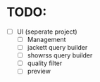 # TODO:

- [ ] UI (seperate project)
  - [ ] Management
  - [ ] jackett query builder
  - [ ] showrss query builder
  - [ ] quality filter
  - [ ] preview
